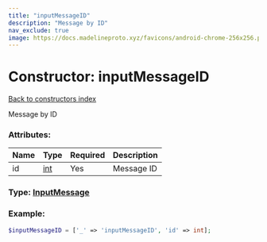 ```yaml
---
title: "inputMessageID"
description: "Message by ID"
nav_exclude: true
image: https://docs.madelineproto.xyz/favicons/android-chrome-256x256.png
---
```

# Constructor: inputMessageID  
[Back to constructors index](/API_docs/constructors/index.md)



Message by ID

### Attributes:

| Name     |    Type       | Required | Description |
|----------|---------------|----------|-------------|
|id|[int](/API_docs/types/int.md) | Yes|Message ID|



### Type: [InputMessage](/API_docs/types/InputMessage.md)


### Example:

```php
$inputMessageID = ['_' => 'inputMessageID', 'id' => int];
```  
